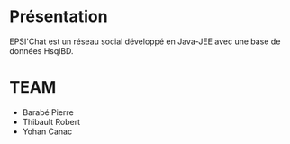 # Présentation

EPSI'Chat est un réseau social développé en Java-JEE avec une base de données HsqlBD.

# TEAM

* Barabé Pierre
* Thibault Robert
* Yohan Canac
